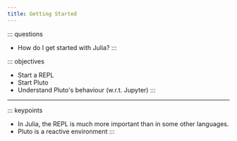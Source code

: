 ```yaml
---
title: Getting Started
---
```


::: questions
- How do I get started with Julia?
:::

::: objectives
- Start a REPL
- Start Pluto
- Understand Pluto's behaviour (w.r.t. Jupyter)
:::

---

::: keypoints
- In Julia, the REPL is much more important than in some other languages.
- Pluto is a reactive environment
:::

